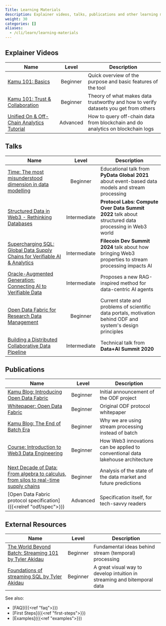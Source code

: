 ```yaml
---
Title: Learning Materials
description: Explainer videos, talks, publications and other learning materials
weight: 30
categories: []
aliases:
  - /cli/learn/learning-materials
---
```



## Explainer Videos

| Name                                                                                                                                     |  Level   | Description                                                                          |
| ---------------------------------------------------------------------------------------------------------------------------------------- | :------: | ------------------------------------------------------------------------------------ |
| [Kamu 101: Basics](https://www.youtube.com/watch?v=oUTiWW6W78A&list=PLV91cS45lwVG20Hicztbv7hsjN6x69MJk)                                  | Beginner | Quick overview of the purpose and basic features of the tool                         |
| [Kamu 101: Trust & Collaboration](https://www.youtube.com/watch?v=hN_vpHYmwi0&list=PLV91cS45lwVG20Hicztbv7hsjN6x69MJk&index=2)           | Beginner | Theory of what makes data trustworthy and how to verify datasets you get from others |
| [Unified On & Off-Chain Analytics Tutorial](https://www.youtube.com/watch?v=M7DyV-QUZbk&list=PLV91cS45lwVG20Hicztbv7hsjN6x69MJk&index=3) | Advanced | How to query off-chain data from blockchain and do analytics on blockchain logs      |


## Talks

| Name                                                                                                                                                           |    Level     | Description                                                                                                 |
| -------------------------------------------------------------------------------------------------------------------------------------------------------------- | :----------: | ----------------------------------------------------------------------------------------------------------- |
| [Time: The most misunderstood dimension in data modelling](https://www.youtube.com/watch?v=XxKnTusccUM)                                                        |   Beginner   | Educational talk from **PyData Global 2021** about event-based data models and stream processing            |
| [Structured Data in Web3 - Rethinking Databases](https://www.youtube.com/watch?v=ZQ-MdKj3BjU&list=PL_1oLZF_wrbTeLmaYWadPmKCCxjF9zGt0)                          | Intermediate | **Protocol Labs: Compute Over Data Summit 2022** talk about structured data processing in Web3 world        |
| [Supercharging SQL: Global Data Supply Chains for Verifiable AI & Analytics](https://www.youtube.com/watch?v=c9UCjJdvJAU)                                      | Intermediate | **Filecoin Dev Summit 2024** talk about how bringing Web3 properties to stream processing impacts AI        |
| [Oracle-Augmented Generation: Connecting AI to Verifiable Data](https://www.youtube.com/watch?v=RuQQNAgfOlY)                                                   | Intermediate | Proposes a new RAG-inspired method for data-centric AI agents                                               |
| [Open Data Fabric for Research Data Management](https://www.youtube.com/watch?v=Ivh-YDDmRf8)                                                                   |   Beginner   | Current state and problems of scientific data portals, motivation behind ODF and system's design principles |
| [Building a Distributed Collaborative Data Pipeline](https://databricks.com/session_eu20/building-a-distributed-collaborative-data-pipeline-with-apache-spark) | Intermediate | Technical talk from **Data+AI Summit 2020**                                                                 |

## Publications

| Name                                                                                                                                              | Level    | Description                                                                     |
| ------------------------------------------------------------------------------------------------------------------------------------------------- | -------- | ------------------------------------------------------------------------------- |
| [Kamu Blog: Introducing Open Data Fabric](https://www.kamu.dev/blog/introducing-odf/)                                                             | Beginner | Initial announcement of the ODF project                                         |
| [Whitepaper: Open Data Fabric](https://arxiv.org/abs/2111.06364)                                                                                  | Beginner | Original ODF protocol whitepaper                                                |
| [Kamu Blog: The End of Batch Era](https://www.kamu.dev/blog/end-of-batch-era/)                                                                    | Beginner | Why we are using stream processing instead of batch                             |
| [Course: Introduction to Web3 Data Engineering](https://www.kamu.dev/blog/2024-08-28-intro-to-web3-data-engineering/)                             | Beginner | How Web3 innovations can be applied to conventional data lakehouse architecture |
| [Next Decade of Data: From algebra to calculus, from silos to real-time supply chains](https://www.kamu.dev/blog/2024-06-27-next-decade-of-data/) | Beginner | Analysis of the state of the data market and future predictions                 |
| [Open Data Fabric protocol specification]({{<relref "odf/spec">}})                                                                                | Advanced | Specification itself, for tech-savvy readers                                    |

## External Resources

| Name                                                                                                                         | Level    | Description                                                              |
| ---------------------------------------------------------------------------------------------------------------------------- | -------- | ------------------------------------------------------------------------ |
| [The World Beyond Batch: Streaming 101 by Tyler Akidau](https://www.oreilly.com/radar/the-world-beyond-batch-streaming-101/) | Beginner | Fundamental ideas behind stream (temporal) processing                    |
| [Foundations of streaming SQL by Tyler Akidau](https://youtu.be/UlPsp7LaA38?si=lZyAVZ6Gew5Mr-wl)                             | Beginner | A great visual way to develop intuition in streaming and bitemporal data |


See also:
- [FAQ]({{<ref "faq">}})
- [First Steps]({{<ref "first-steps">}})
- [Examples]({{<ref "examples">}})
